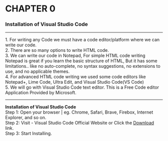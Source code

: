 # CHAPTER 0
### Installation of Visual Studio Code
<hr>
1. For writing any Code we must have a code editor/platform where we can write our code.<br>
2. There are so many options to write HTML code.<br>
3. We can write our code in Notepad, For simple HTML code writing Notepad is great if you learn the basic structure of HTML, But it has some limitations.. like no auto-complete, no syntax suggestions, no extensions to use, and no applicable themes.<br>
4. For advanced HTML code writing we used some code editors like Notepad+, Lime Code, Ultra Edit, and Visual Studio Code(VS Code)<br>
5. We will go with Visual Studio Code text editor. This is a Free Code editor Application Provided by Microsoft.
<hr>

<b>Installation of Visual Studio Code</b><br>
Step 1: Open your browser | eg. Chrome, Safari, Brave, Firebox, Internet Explorer, and so on.<br>
Step 2: Visit - Visual Studio Code Official Website or Click the <a href="https://code.visualstudio.com/" target="_blank">Download</a> link.<br>
Step 3: Start Installing.
